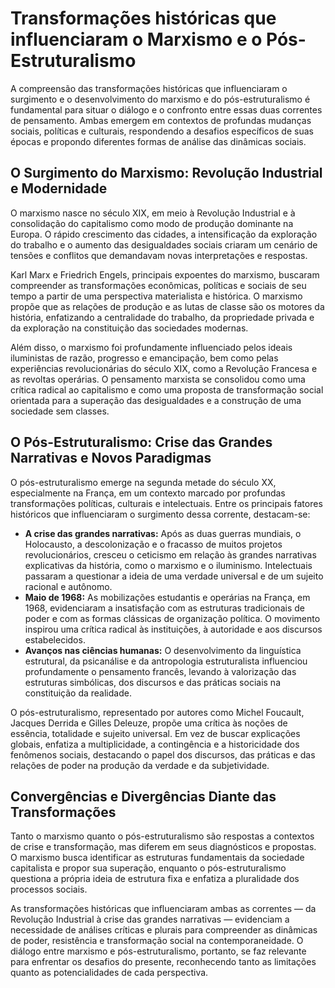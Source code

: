 
# Transformações históricas que influenciaram o Marxismo e o Pós-Estruturalismo

A compreensão das transformações históricas que influenciaram o surgimento e o desenvolvimento do marxismo e do pós-estruturalismo é fundamental para situar o diálogo e o confronto entre essas duas correntes de pensamento. Ambas emergem em contextos de profundas mudanças sociais, políticas e culturais, respondendo a desafios específicos de suas épocas e propondo diferentes formas de análise das dinâmicas sociais.

## O Surgimento do Marxismo: Revolução Industrial e Modernidade

O marxismo nasce no século XIX, em meio à Revolução Industrial e à consolidação do capitalismo como modo de produção dominante na Europa. O rápido crescimento das cidades, a intensificação da exploração do trabalho e o aumento das desigualdades sociais criaram um cenário de tensões e conflitos que demandavam novas interpretações e respostas.

Karl Marx e Friedrich Engels, principais expoentes do marxismo, buscaram compreender as transformações econômicas, políticas e sociais de seu tempo a partir de uma perspectiva materialista e histórica. O marxismo propõe que as relações de produção e as lutas de classe são os motores da história, enfatizando a centralidade do trabalho, da propriedade privada e da exploração na constituição das sociedades modernas.

Além disso, o marxismo foi profundamente influenciado pelos ideais iluministas de razão, progresso e emancipação, bem como pelas experiências revolucionárias do século XIX, como a Revolução Francesa e as revoltas operárias. O pensamento marxista se consolidou como uma crítica radical ao capitalismo e como uma proposta de transformação social orientada para a superação das desigualdades e a construção de uma sociedade sem classes.

## O Pós-Estruturalismo: Crise das Grandes Narrativas e Novos Paradigmas

O pós-estruturalismo emerge na segunda metade do século XX, especialmente na França, em um contexto marcado por profundas transformações políticas, culturais e intelectuais. Entre os principais fatores históricos que influenciaram o surgimento dessa corrente, destacam-se:

- **A crise das grandes narrativas:** Após as duas guerras mundiais, o Holocausto, a descolonização e o fracasso de muitos projetos revolucionários, cresceu o ceticismo em relação às grandes narrativas explicativas da história, como o marxismo e o iluminismo. Intelectuais passaram a questionar a ideia de uma verdade universal e de um sujeito racional e autônomo.
- **Maio de 1968:** As mobilizações estudantis e operárias na França, em 1968, evidenciaram a insatisfação com as estruturas tradicionais de poder e com as formas clássicas de organização política. O movimento inspirou uma crítica radical às instituições, à autoridade e aos discursos estabelecidos.
- **Avanços nas ciências humanas:** O desenvolvimento da linguística estrutural, da psicanálise e da antropologia estruturalista influenciou profundamente o pensamento francês, levando à valorização das estruturas simbólicas, dos discursos e das práticas sociais na constituição da realidade.

O pós-estruturalismo, representado por autores como Michel Foucault, Jacques Derrida e Gilles Deleuze, propõe uma crítica às noções de essência, totalidade e sujeito universal. Em vez de buscar explicações globais, enfatiza a multiplicidade, a contingência e a historicidade dos fenômenos sociais, destacando o papel dos discursos, das práticas e das relações de poder na produção da verdade e da subjetividade.

## Convergências e Divergências Diante das Transformações

Tanto o marxismo quanto o pós-estruturalismo são respostas a contextos de crise e transformação, mas diferem em seus diagnósticos e propostas. O marxismo busca identificar as estruturas fundamentais da sociedade capitalista e propor sua superação, enquanto o pós-estruturalismo questiona a própria ideia de estrutura fixa e enfatiza a pluralidade dos processos sociais.

As transformações históricas que influenciaram ambas as correntes — da Revolução Industrial à crise das grandes narrativas — evidenciam a necessidade de análises críticas e plurais para compreender as dinâmicas de poder, resistência e transformação social na contemporaneidade. O diálogo entre marxismo e pós-estruturalismo, portanto, se faz relevante para enfrentar os desafios do presente, reconhecendo tanto as limitações quanto as potencialidades de cada perspectiva.
```
